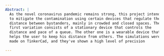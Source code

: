 ```yaml
---
Abstract: |
  As the novel coronavirus pandemic remains strong, this project intends
  to mitigate the contamination using certain devices that regulate the
  distance between bystanders, mainly in crowded and closed spaces. The
  first variation consists of a stationary device that controls the
  distance and pace of a queue. The other one is a wearable device that
  helps the user to keep his distance from others. The simulations were
  made on TinkerCad, and they've shown a high level of precision
  
---
```

